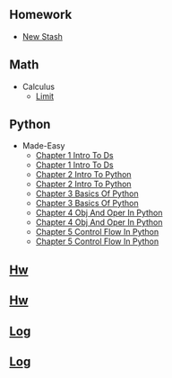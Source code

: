 
## Homework
  * [New Stash](HomeWork/new_stash.py)

## Math
  * Calculus
    * [Limit](Math/calculus/limit.py)

## Python
  * Made-Easy
    * [Chapter 1 Intro To Ds](Python/made-easy/chapter_1_intro_to_ds.ipynb)
    * [Chapter 1 Intro To Ds](Python/made-easy/chapter_1_intro_to_ds.py)
    * [Chapter 2 Intro To Python](Python/made-easy/chapter_2_intro_to_python.ipynb)
    * [Chapter 2 Intro To Python](Python/made-easy/chapter_2_intro_to_python.py)
    * [Chapter 3 Basics Of Python](Python/made-easy/chapter_3_basics_of_python.ipynb)
    * [Chapter 3 Basics Of Python](Python/made-easy/chapter_3_basics_of_python.py)
    * [Chapter 4 Obj And Oper In Python](Python/made-easy/chapter_4_obj_and_oper_in_python.ipynb)
    * [Chapter 4 Obj And Oper In Python](Python/made-easy/chapter_4_obj_and_oper_in_python.py)
    * [Chapter 5 Control Flow In Python](Python/made-easy/chapter_5_control_flow_in_python.ipynb)
    * [Chapter 5 Control Flow In Python](Python/made-easy/chapter_5_control_flow_in_python.py)

## [Hw](/hw.ipynb)

## [Hw](/hw.py)

## [Log](/log.ipynb)

## [Log](/log.py)
